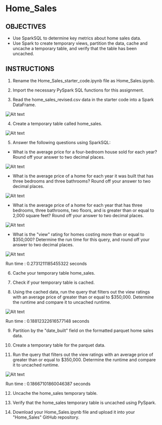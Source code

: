 # Home_Sales

## OBJECTIVES

- Use SparkSQL to determine key metrics about home sales data. 
- Use Spark to create temporary views, partition the data, cache and uncache a temporary table, and verify that the table has been uncached.

## INSTRUCTIONS


1. Rename the Home_Sales_starter_code.ipynb file as Home_Sales.ipynb.

2. Import the necessary PySpark SQL functions for this assignment.

3. Read the home_sales_revised.csv data in the starter code into a Spark DataFrame.

![Alt text](Starter_Code/Images/home_sales.jpg)


4. Create a temporary table called home_sales.

![Alt text](Starter_Code/Images/home_sales.jpg)


5. Answer the following questions using SparkSQL:

- What is the average price for a four-bedroom house sold for each year? Round off your answer to two decimal places.


![Alt text](Starter_Code/Images/avgprice_4bed.jpg)


- What is the average price of a home for each year it was built that has three bedrooms and three bathrooms? Round off your answer to two decimal places.

![Alt text](Starter_Code/Images/avgprice_3bed_3bath.jpg)


- What is the average price of a home for each year that has three bedrooms, three bathrooms, two floors, and is greater than or equal to 2,000 square feet? Round off your answer to two decimal places.

![Alt text](Starter_Code/Images/avgprice_3bed_3bath_2fl.jpg)

- What is the "view" rating for homes costing more than or equal to $350,000? Determine the run time for this query, and round off your answer to two decimal places.

![Alt text](Starter_Code/Images/avgprice_view.jpg)

Run time : 0.2731211185455322 seconds

6. Cache your temporary table home_sales.

7. Check if your temporary table is cached.

8. Using the cached data, run the query that filters out the view ratings with an average price of greater than or equal to $350,000. Determine the runtime and compare it to uncached runtime.

![Alt text](Starter_Code/Images/avgprice_view_cached.jpg)

Run time : 0.18812322616577148 seconds

9. Partition by the "date_built" field on the formatted parquet home sales data.

10. Create a temporary table for the parquet data.

11. Run the query that filters out the view ratings with an average price of greater than or equal to $350,000. Determine the runtime and compare it to uncached runtime.

![Alt text](Starter_Code/Images/avgprice_view_parquet.jpg)

Run time : 0.18667101860046387 seconds

12. Uncache the home_sales temporary table.

13. Verify that the home_sales temporary table is uncached using PySpark.

14. Download your Home_Sales.ipynb file and upload it into your "Home_Sales" GitHub repository.
